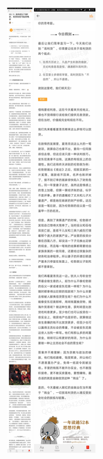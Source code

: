 ![](../../images/2017年08月/XY0823抢劫是正当职业，放贷却是可耻的贱业.jpg)
![](../../images/2017年08月/XY0823抢劫是正当职业，放贷却是可耻的贱业2.jpg)
